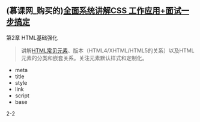 ## (慕课网_购买的)[全面系统讲解CSS 工作应用+面试一步搞定](https://coding.imooc.com/class/chapter/164.html#Anchor)
第2章 HTML基础强化
>讲解[HTML常见元素](https://developer.mozilla.org/zh-CN/docs/Web/HTML/Element)、版本（HTML4/XHTML/HTML5的关系）以及HTML元素的分类和嵌套关系。关注元素默认样式和定制化。

- meta
- title
- style
- link
- script
- base

2-2
